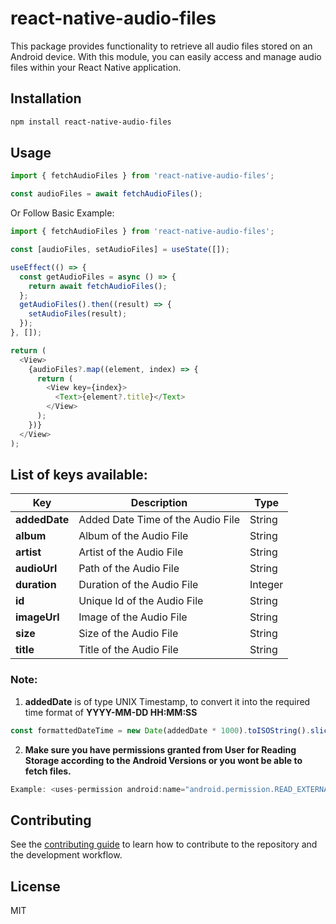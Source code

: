 # react-native-audio-files

This package provides functionality to retrieve all audio files stored on an Android device. With this module, you can easily access and manage audio files within your React Native application.

## Installation

```sh
npm install react-native-audio-files
```

## Usage

```js
import { fetchAudioFiles } from 'react-native-audio-files';

const audioFiles = await fetchAudioFiles();
```

Or Follow Basic Example:

```js
import { fetchAudioFiles } from 'react-native-audio-files';

const [audioFiles, setAudioFiles] = useState([]);

useEffect(() => {
  const getAudioFiles = async () => {
    return await fetchAudioFiles();
  };
  getAudioFiles().then((result) => {
    setAudioFiles(result);
  });
}, []);

return (
  <View>
    {audioFiles?.map((element, index) => {
      return (
        <View key={index}>
          <Text>{element?.title}</Text>
        </View>
      );
    })}
  </View>
);
```

## List of keys available:

| Key           | Description                       | Type    |
|---------------|-----------------------------------|---------|
| __addedDate__ | Added Date Time of the Audio File | String  |
| __album__     | Album of the Audio File           | String  |
| __artist__    | Artist of the Audio File          | String  |
| __audioUrl__  | Path of the Audio File            | String  |
| __duration__  | Duration of the Audio File        | Integer |
| __id__        | Unique Id of the Audio File       | String  |
| __imageUrl__  | Image of the Audio File           | String  |
| __size__      | Size of the Audio File            | String  |
| __title__     | Title of the Audio File           | String  |

### Note:
1. __addedDate__ is of type UNIX Timestamp, to convert it into the required time format of __YYYY-MM-DD HH:MM:SS__

```js
const formattedDateTime = new Date(addedDate * 1000).toISOString().slice(0, 19).replace('T', ' ');
```

2. __Make sure you have permissions granted from User for Reading Storage according to the Android Versions or you wont be able to fetch files.__

```js
Example: <uses-permission android:name="android.permission.READ_EXTERNAL_STORAGE" />
```


## Contributing

See the [contributing guide](CONTRIBUTING.md) to learn how to contribute to the repository and the development workflow.

## License

MIT